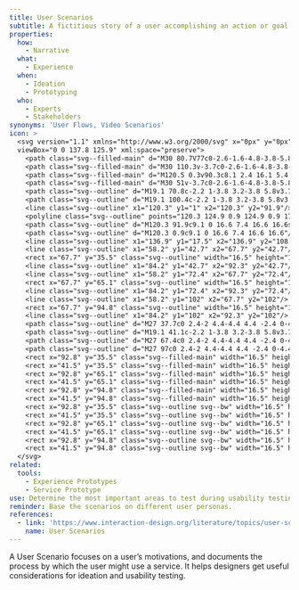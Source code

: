 ```yaml
---
title: User Scenarios
subtitle: A fictitious story of a user accomplishing an action or goal via a service.
properties:
  how:
    - Narrative
  what:
    - Experience
  when:
    - Ideation
    - Prototyping
  who:
    - Experts
    - Stakeholders
synonyms: 'User Flows, Video Scenarios'
icon: >
  <svg version="1.1" xmlns="http://www.w3.org/2000/svg" x="0px" y="0px"
  viewBox="0 0 137.8 125.9" xml:space="preserve">
    <path class="svg--filled-main" d="M30 80.7V77c0-2.6-1.6-4.8-3.8-5.8h-7.1c-2.2 1-3.8 3.2-3.8 5.8v3.7H30z"/>
    <path class="svg--filled-main" d="M30 110.3v-3.7c0-2.6-1.6-4.8-3.8-5.8h-7.1c-2.2 1-3.8 3.2-3.8 5.8v3.7H30z"/>
    <path class="svg--filled-main" d="M120.5 0.3v90.3c8.1 2.4 16.1 5.4 16.1 14.3V16.4C136.6 7.5 129.4 0.3 120.5 0.3"/>
    <path class="svg--filled-main" d="M30 51v-3.7c0-2.6-1.6-4.8-3.8-5.8h-7.1c-2.2 1-3.8 3.2-3.8 5.8V51H30z"/>
    <path class="svg--outline" d="M19.1 70.8c-2.2 1-3.8 3.2-3.8 5.8v3.7H30v-3.7c0-2.6-1.6-4.8-3.8-5.8"/>
    <path class="svg--outline" d="M19.1 100.4c-2.2 1-3.8 3.2-3.8 5.8v3.7H30v-3.7c0-2.6-1.6-4.8-3.8-5.8"/>
    <line class="svg--outline" x1="120.3" y1="1" x2="120.3" y2="91.9"/>
    <polyline class="svg--outline" points="120.3 124.9 0.9 124.9 0.9 17.5 119.8 17.5 "/>
    <path class="svg--outline" d="M120.3 91.9c9.1 0 16.6 7.4 16.6 16.6s-7.4 16.6-16.6 16.6"/>
    <path class="svg--outline" d="M120.3 0.9c9.1 0 16.6 7.4 16.6 16.6"/>
    <line class="svg--outline" x1="136.9" y1="17.5" x2="136.9" y2="108.4"/>
    <line class="svg--outline" x1="58.2" y1="42.7" x2="67.7" y2="42.7"/>
    <rect x="67.7" y="35.5" class="svg--outline" width="16.5" height="14.5"/>
    <line class="svg--outline" x1="84.2" y1="42.7" x2="92.3" y2="42.7"/>
    <line class="svg--outline" x1="58.2" y1="72.4" x2="67.7" y2="72.4"/>
    <rect x="67.7" y="65.1" class="svg--outline" width="16.5" height="14.5"/>
    <line class="svg--outline" x1="84.2" y1="72.4" x2="92.3" y2="72.4"/>
    <line class="svg--outline" x1="58.2" y1="102" x2="67.7" y2="102"/>
    <rect x="67.7" y="94.8" class="svg--outline" width="16.5" height="14.5"/>
    <line class="svg--outline" x1="84.2" y1="102" x2="92.3" y2="102"/>
    <path class="svg--outline" d="M27 37.7c0 2.4-2 4.4-4.4 4.4 -2.4 0-4.4-2-4.4-4.4v-1.5c0-2.4 2-4.4 4.4-4.4 2.4 0 4.4 2 4.4 4.4V37.7z"/>
    <path class="svg--outline" d="M19.1 41.1c-2.2 1-3.8 3.2-3.8 5.8v3.7H30v-3.7c0-2.6-1.6-4.8-3.8-5.8"/>
    <path class="svg--outline" d="M27 67.4c0 2.4-2 4.4-4.4 4.4 -2.4 0-4.4-2-4.4-4.4v-1.5c0-2.4 2-4.4 4.4-4.4 2.4 0 4.4 2 4.4 4.4V67.4z"/>
    <path class="svg--outline" d="M27 97c0 2.4-2 4.4-4.4 4.4 -2.4 0-4.4-2-4.4-4.4v-1.5c0-2.4 2-4.4 4.4-4.4 2.4 0 4.4 2 4.4 4.4V97z"/>
    <rect x="92.8" y="35.5" class="svg--filled-main" width="16.5" height="14.5"/>
    <rect x="41.5" y="35.5" class="svg--filled-main" width="16.5" height="14.5"/>
    <rect x="92.8" y="65.1" class="svg--filled-main" width="16.5" height="14.5"/>
    <rect x="41.5" y="65.1" class="svg--filled-main" width="16.5" height="14.5"/>
    <rect x="92.8" y="94.8" class="svg--filled-main" width="16.5" height="14.5"/>
    <rect x="41.5" y="94.8" class="svg--filled-main" width="16.5" height="14.5"/>
    <rect x="92.8" y="35.5" class="svg--outline svg--bw" width="16.5" height="14.5"/>
    <rect x="41.5" y="35.5" class="svg--outline svg--bw" width="16.5" height="14.5"/>
    <rect x="92.8" y="65.1" class="svg--outline svg--bw" width="16.5" height="14.5"/>
    <rect x="41.5" y="65.1" class="svg--outline svg--bw" width="16.5" height="14.5"/>
    <rect x="92.8" y="94.8" class="svg--outline svg--bw" width="16.5" height="14.5"/>
    <rect x="41.5" y="94.8" class="svg--outline svg--bw" width="16.5" height="14.5"/>
  </svg>
related:
  tools:
    - Experience Prototypes
    - Service Prototype
use: Determine the most important areas to test during usability testing.
reminder: Base the scenarios on different user personas.
references:
  - link: 'https://www.interaction-design.org/literature/topics/user-scenarios'
    name: User Scenarios
---
```

A User Scenario focuses on a user’s motivations, and documents the process by which the user might use a service. It helps designers get useful considerations for ideation and usability testing.
